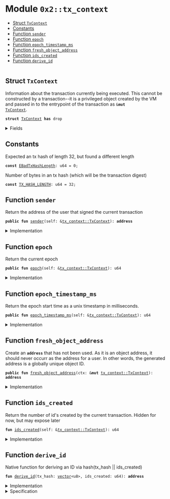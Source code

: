 
<a name="0x2_tx_context"></a>

# Module `0x2::tx_context`



-  [Struct `TxContext`](#0x2_tx_context_TxContext)
-  [Constants](#@Constants_0)
-  [Function `sender`](#0x2_tx_context_sender)
-  [Function `epoch`](#0x2_tx_context_epoch)
-  [Function `epoch_timestamp_ms`](#0x2_tx_context_epoch_timestamp_ms)
-  [Function `fresh_object_address`](#0x2_tx_context_fresh_object_address)
-  [Function `ids_created`](#0x2_tx_context_ids_created)
-  [Function `derive_id`](#0x2_tx_context_derive_id)


<pre><code></code></pre>



<a name="0x2_tx_context_TxContext"></a>

## Struct `TxContext`

Information about the transaction currently being executed.
This cannot be constructed by a transaction--it is a privileged object created by
the VM and passed in to the entrypoint of the transaction as <code>&<b>mut</b> <a href="tx_context.md#0x2_tx_context_TxContext">TxContext</a></code>.


<pre><code><b>struct</b> <a href="tx_context.md#0x2_tx_context_TxContext">TxContext</a> <b>has</b> drop
</code></pre>



<details>
<summary>Fields</summary>


<dl>
<dt>
<code>sender: <b>address</b></code>
</dt>
<dd>
 The address of the user that signed the current transaction
</dd>
<dt>
<code>tx_hash: <a href="">vector</a>&lt;u8&gt;</code>
</dt>
<dd>
 Hash of the current transaction
</dd>
<dt>
<code>epoch: u64</code>
</dt>
<dd>
 The current epoch number
</dd>
<dt>
<code>epoch_timestamp_ms: u64</code>
</dt>
<dd>
 Timestamp that the epoch started at
</dd>
<dt>
<code>ids_created: u64</code>
</dt>
<dd>
 Counter recording the number of fresh id's created while executing
 this transaction. Always 0 at the start of a transaction
</dd>
</dl>


</details>

<a name="@Constants_0"></a>

## Constants


<a name="0x2_tx_context_EBadTxHashLength"></a>

Expected an tx hash of length 32, but found a different length


<pre><code><b>const</b> <a href="tx_context.md#0x2_tx_context_EBadTxHashLength">EBadTxHashLength</a>: u64 = 0;
</code></pre>



<a name="0x2_tx_context_TX_HASH_LENGTH"></a>

Number of bytes in an tx hash (which will be the transaction digest)


<pre><code><b>const</b> <a href="tx_context.md#0x2_tx_context_TX_HASH_LENGTH">TX_HASH_LENGTH</a>: u64 = 32;
</code></pre>



<a name="0x2_tx_context_sender"></a>

## Function `sender`

Return the address of the user that signed the current
transaction


<pre><code><b>public</b> <b>fun</b> <a href="tx_context.md#0x2_tx_context_sender">sender</a>(self: &<a href="tx_context.md#0x2_tx_context_TxContext">tx_context::TxContext</a>): <b>address</b>
</code></pre>



<details>
<summary>Implementation</summary>


<pre><code><b>public</b> <b>fun</b> <a href="tx_context.md#0x2_tx_context_sender">sender</a>(self: &<a href="tx_context.md#0x2_tx_context_TxContext">TxContext</a>): <b>address</b> {
    self.sender
}
</code></pre>



</details>

<a name="0x2_tx_context_epoch"></a>

## Function `epoch`

Return the current epoch


<pre><code><b>public</b> <b>fun</b> <a href="tx_context.md#0x2_tx_context_epoch">epoch</a>(self: &<a href="tx_context.md#0x2_tx_context_TxContext">tx_context::TxContext</a>): u64
</code></pre>



<details>
<summary>Implementation</summary>


<pre><code><b>public</b> <b>fun</b> <a href="tx_context.md#0x2_tx_context_epoch">epoch</a>(self: &<a href="tx_context.md#0x2_tx_context_TxContext">TxContext</a>): u64 {
    self.epoch
}
</code></pre>



</details>

<a name="0x2_tx_context_epoch_timestamp_ms"></a>

## Function `epoch_timestamp_ms`

Return the epoch start time as a unix timestamp in milliseconds.


<pre><code><b>public</b> <b>fun</b> <a href="tx_context.md#0x2_tx_context_epoch_timestamp_ms">epoch_timestamp_ms</a>(self: &<a href="tx_context.md#0x2_tx_context_TxContext">tx_context::TxContext</a>): u64
</code></pre>



<details>
<summary>Implementation</summary>


<pre><code><b>public</b> <b>fun</b> <a href="tx_context.md#0x2_tx_context_epoch_timestamp_ms">epoch_timestamp_ms</a>(self: &<a href="tx_context.md#0x2_tx_context_TxContext">TxContext</a>): u64 {
   self.epoch_timestamp_ms
}
</code></pre>



</details>

<a name="0x2_tx_context_fresh_object_address"></a>

## Function `fresh_object_address`

Create an <code><b>address</b></code> that has not been used. As it is an object address, it should never
occurr as the address for a user.
In other words, the generated address is a globally unique object ID.


<pre><code><b>public</b> <b>fun</b> <a href="tx_context.md#0x2_tx_context_fresh_object_address">fresh_object_address</a>(ctx: &<b>mut</b> <a href="tx_context.md#0x2_tx_context_TxContext">tx_context::TxContext</a>): <b>address</b>
</code></pre>



<details>
<summary>Implementation</summary>


<pre><code><b>public</b> <b>fun</b> <a href="tx_context.md#0x2_tx_context_fresh_object_address">fresh_object_address</a>(ctx: &<b>mut</b> <a href="tx_context.md#0x2_tx_context_TxContext">TxContext</a>): <b>address</b> {
    <b>let</b> ids_created = ctx.ids_created;
    <b>let</b> id = <a href="tx_context.md#0x2_tx_context_derive_id">derive_id</a>(*&ctx.tx_hash, ids_created);
    ctx.ids_created = ids_created + 1;
    id
}
</code></pre>



</details>

<a name="0x2_tx_context_ids_created"></a>

## Function `ids_created`

Return the number of id's created by the current transaction.
Hidden for now, but may expose later


<pre><code><b>fun</b> <a href="tx_context.md#0x2_tx_context_ids_created">ids_created</a>(self: &<a href="tx_context.md#0x2_tx_context_TxContext">tx_context::TxContext</a>): u64
</code></pre>



<details>
<summary>Implementation</summary>


<pre><code><b>fun</b> <a href="tx_context.md#0x2_tx_context_ids_created">ids_created</a>(self: &<a href="tx_context.md#0x2_tx_context_TxContext">TxContext</a>): u64 {
    self.ids_created
}
</code></pre>



</details>

<a name="0x2_tx_context_derive_id"></a>

## Function `derive_id`

Native function for deriving an ID via hash(tx_hash || ids_created)


<pre><code><b>fun</b> <a href="tx_context.md#0x2_tx_context_derive_id">derive_id</a>(tx_hash: <a href="">vector</a>&lt;u8&gt;, ids_created: u64): <b>address</b>
</code></pre>



<details>
<summary>Implementation</summary>


<pre><code><b>native</b> <b>fun</b> <a href="tx_context.md#0x2_tx_context_derive_id">derive_id</a>(tx_hash: <a href="">vector</a>&lt;u8&gt;, ids_created: u64): <b>address</b>;
</code></pre>



</details>

<details>
<summary>Specification</summary>



<pre><code><b>pragma</b> opaque;
<b>aborts_if</b> [abstract] <b>false</b>;
</code></pre>



</details>
